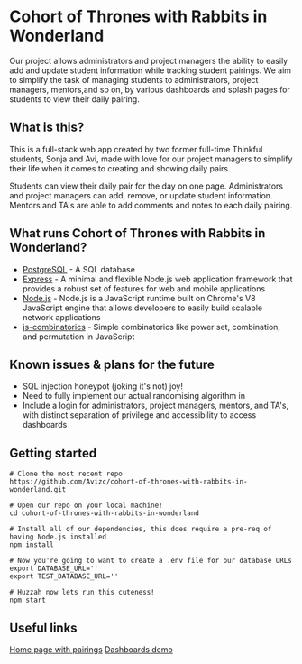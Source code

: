 # Cohort of Thrones with Rabbits in Wonderland 

Our project allows administrators and project managers the ability to easily add and update student information while tracking student pairings. We aim to simplify the task of managing students to administrators, project managers, mentors,and so on, by various dashboards and splash pages for students to view their daily pairing.

## What is this?

This is a full-stack web app created by two former full-time Thinkful students, Sonja and Avi, made with love for our project managers to simplify their life when it comes to creating and showing daily pairs. 

Students can view their daily pair for the day on one page. Administrators and project managers can add, remove, or update student information. Mentors and TA's are able to add comments and notes to each daily pairing.

## What runs Cohort of Thrones with Rabbits in Wonderland?
* [PostgreSQL](https://www.postgresql.org/) - A SQL database
* [Express](http://expressjs.com/) - A minimal and flexible Node.js web application framework that provides a robust set of features for web and mobile applications
* [Node.js](https://nodejs.org/en/) - Node.js is a JavaScript runtime built on Chrome's V8 JavaScript engine that allows developers to easily build scalable network applications
* [js-combinatorics](https://github.com/dankogai/js-combinatorics) - Simple combinatorics like power set, combination, and permutation in JavaScript

## Known issues & plans for the future
* SQL injection honeypot (joking it's not) joy!
* Need to fully implement our actual randomising algorithm in
* Include a login for administrators, project managers, mentors, and TA's, with distinct separation of privilege and accessibility to access dashboards

## Getting started
```
# Clone the most recent repo
https://github.com/Avizc/cohort-of-thrones-with-rabbits-in-wonderland.git

# Open our repo on your local machine!
cd cohort-of-thrones-with-rabbits-in-wonderland

# Install all of our dependencies, this does require a pre-req of having Node.js installed
npm install

# Now you're going to want to create a .env file for our database URLs
export DATABASE_URL=''
export TEST_DATABASE_URL=''

# Huzzah now lets run this cuteness!
npm start
```
## Useful links

[Home page with pairings](https://pacific-scrubland-37773.herokuapp.com/index.html)
[Dashboards demo](https://pacific-scrubland-37773.herokuapp.com/dashboard/dashboard.html)

